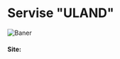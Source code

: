 <h1>Servise <strong>"ULAND"</strong></h1>

<p>
	<img src="https://i.ibb.co/1ZZP1WC/Baner-Git-Hub.png" alt="Baner">
</p>

<h4>Site: </h4>